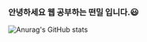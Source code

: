 ### 안녕하세요 웹 공부하는 떤밀 입니다.😃

![Anurag's GitHub stats](https://github-readme-stats.vercel.app/api?username=ttunmill&show_icons=true&theme=dark)
<!-- 출처: https://eunhee-programming.tistory.com/244 [코드짜는 문과녀:티스토리] -->

<!--
**ttunmill/ttunmill** is a ✨ _special_ ✨ repository because its `README.md` (this file) appears on your GitHub profile.

Here are some ideas to get you started:

- 🔭 I’m currently working on ...
- 🌱 I’m currently learning ...
- 👯 I’m looking to collaborate on ...
- 🤔 I’m looking for help with ...
- 💬 Ask me about ...
- 📫 How to reach me: ...
- 😄 Pronouns: ...
- ⚡ Fun fact: ...
-->
